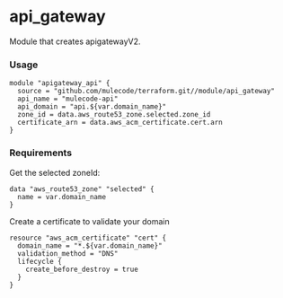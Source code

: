 # api_gateway

Module that creates apigatewayV2.

### Usage

```hcl-terraform
module "apigateway_api" {
  source = "github.com/mulecode/terraform.git//module/api_gateway" 
  api_name = "mulecode-api"
  api_domain = "api.${var.domain_name}"
  zone_id = data.aws_route53_zone.selected.zone_id
  certificate_arn = data.aws_acm_certificate.cert.arn
}
```

### Requirements

Get the selected zoneId:

```hcl-terraform
data "aws_route53_zone" "selected" {
  name = var.domain_name
}
```

Create a certificate to validate your domain

```hcl-terraform
resource "aws_acm_certificate" "cert" {
  domain_name = "*.${var.domain_name}"
  validation_method = "DNS"
  lifecycle {
    create_before_destroy = true
  }
}
```